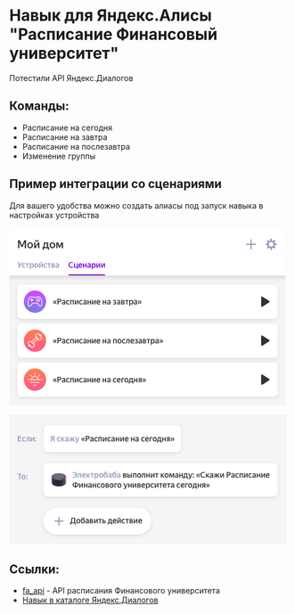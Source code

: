 # Навык для Яндекс.Алисы "Расписание Финансовый университет"
Потестили API Яндекс.Диалогов

## Команды:
- Расписание на сегодня
- Расписание на завтра
- Расписание на послезавтра
- Изменение группы

## Пример интеграции со сценариями
Для вашего удобства можно создать алиасы под запуск навыка в настройках устройства

![Список сценариев](https://github.com/GeorgiyDemo/fa_alice/blob/img/img/example1.png)

![Описание сценария](https://github.com/GeorgiyDemo/fa_alice/blob/img/img/example2.png)

## Ссылки:
- [fa_api](https://github.com/GeorgiyDemo/fa_api) - API расписания Финансового университета
- [Навык в каталоге Яндекс.Диалогов](https://dialogs.yandex.ru/store/skills/ebffbdf1-raspisanie-zanyatij-finuniversitet)